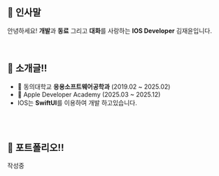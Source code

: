 ## 👋 인사말
<p align='left'>
  안녕하세요! <b>개발</b>과 <b>동료</b> 그리고 <b>대화</b>를 사랑하는 <b>IOS Developer</b> 김재윤입니다.
</p>
<br/>

## 👯 소개글!!
<div>
  <ul>
    <li> 🏫 동의대학교 <b>응용소프트웨어공학과</b> (2019.02 ~ 2025.02)</li>
    <li> 🍎 Apple Developer Academy (2025.03 ~ 2025.12)</li>
    <li> IOS는 <b>SwiftUI</b>를 이용하여 개발 하고있습니다.</li>
  </ul>
  <br><br>
</div>

## 🎯 포트폴리오!!
<p>
  작성중
</p>
